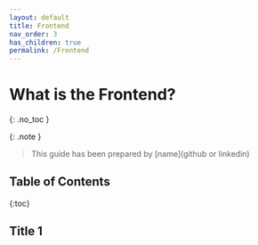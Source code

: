 ```yaml
---
layout: default
title: Frontend
nav_order: 3
has_children: true
permalink: /Frontend
---
```


# What is the Frontend?
{: .no_toc }

{: .note }
> This guide has been prepared by [name](github or linkedin)

## Table of Contents
{:toc}

## Title 1
